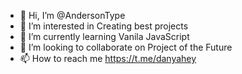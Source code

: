 - 👋 Hi, I’m @AndersonType
- 👀 I’m interested in Creating best projects
- 🌱 I’m currently learning Vanila JavaScript
- 💞️ I’m looking to collaborate on Project of the Future
- 📫 How to reach me https://t.me/danyahey

<!---
AndersonType/AndersonType is a ✨ special ✨ repository because its `README.md` (this file) appears on your GitHub profile.
You can click the Preview link to take a look at your changes.
--->
